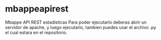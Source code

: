 # mbappeapirest
Mbappe API REST estadísticas 
Para poder ejecutarlo deberas abrir un servidor de apache, y luego ejecutarlo, tambien puedes usar el archivo .py el cual estara en el repositorio.
